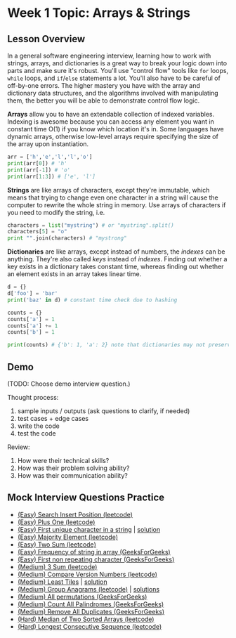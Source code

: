 # Week 1 Topic: Arrays & Strings
## Lesson Overview

In a general software engineering interview, learning how to work with strings,
arrays, and dictionaries is a great way to break your logic down into parts
and make sure it's robust. You'll use "control flow" tools like `for` loops,
`while` loops, and `if`/`else` statements a lot. You'll also have to be careful
of off-by-one errors. The higher mastery you have with the array and dictionary
data structures, and the algorithms involved with manipulating them, the 
better you will be able to demonstrate control flow logic.

**Arrays** allow you to have an extendable collection of indexed variables.
Indexing is awesome because you can access any element you want in constant
time O(1) if you know which location it's in. Some languages have dynamic arrays, otherwise low-level arrays require specifying the size of the array upon instantiation.

```python
arr = ['h','e','l','l','o']
print(arr[0]) # 'h'
print(arr[-1]) # 'o'
print(arr[1:3]) # ['e', 'l']
```

**Strings** are like arrays of
characters, except they're immutable, which means that trying to change 
even one character in a string will cause the computer to rewrite the whole
string in memory. Use arrays of characters if you need to modify the string,
i.e.

```python
characters = list("mystring") # or "mystring".split()
characters[5] = "o"
print "".join(characters) # "mystrong"
```

**Dictionaries** are like arrays, except instead of numbers, the _indexes_
can be anything. They're also called _keys_ instead of _indexes_. Finding
out whether a key exists in a dictionary takes constant time, whereas
finding out whether an element exists in an array takes linear time.

```python
d = {}
d['foo'] = 'bar'
print('baz' in d) # constant time check due to hashing

counts = {}
counts['a'] = 1
counts['a'] += 1
counts['b'] = 1

print(counts) # {'b': 1, 'a': 2} note that dictionaries may not preserve order
```

## Demo

(TODO: Choose demo interview question.)

Thought process:

1. sample inputs / outputs (ask questions to clarify, if needed)
2. test cases + edge cases
3. write the code
4. test the code

Review:

1. How were their technical skills?
2. How was their problem solving ability?
3. How was their communication ability?

## Mock Interview Questions Practice

* [(Easy) Search Insert Position (leetcode)](https://leetcode.com/problems/search-insert-position/#/description)
* [(Easy) Plus One (leetcode)](https://leetcode.com/problems/plus-one/#/description)
* [(Easy) First unique character in a string](./question-firstUniqueCharacterinString.md) | [solution](./answer-firstUniqueCharacterinString.md)
* [(Easy) Majority Element (leetcode)](https://leetcode.com/problems/majority-element/#/description)
* [(Easy) Two Sum (leetcode)](https://leetcode.com/problems/two-sum/#/description)
* [(Easy) Frequency of string in array (GeeksForGeeks)](http://www.geeksforgeeks.org/frequency-of-a-string-in-an-array-of-strings/)
* [(Easy) First non repeating character (GeeksForGeeks)](http://www.geeksforgeeks.org/given-a-string-find-its-first-non-repeating-character/)
* [(Medium) 3 Sum (leetcode)](https://leetcode.com/problems/3sum/#/description)
* [(Medium) Compare Version Numbers (leetcode)](https://leetcode.com/problems/compare-version-numbers/#/description)
* [(Medium) Least Tiles](./leastTiles.md) | [solution](./answer-leastTiles.md)
* [(Medium) Group Anagrams (leetcode)](https://leetcode.com/problems/anagrams/#/description) | [solutions](https://discuss.leetcode.com/category/57/anagrams)
* [(Medium) All permutations (GeeksForGeeks)](http://www.geeksforgeeks.org/write-a-c-program-to-print-all-permutations-of-a-given-string/)
* [(Medium) Count All Palindromes (GeeksForGeeks)](http://www.geeksforgeeks.org/count-palindrome-sub-strings-string/)
* [(Medium) Remove All Duplicates (GeeksForGeeks)](http://www.geeksforgeeks.org/remove-all-duplicates-from-the-input-string/)
* [(Hard) Median of Two Sorted Arrays (leetcode)](https://leetcode.com/problems/median-of-two-sorted-arrays/#/description)
* [(Hard) Longest Consecutive Sequence (leetcode)](https://leetcode.com/problems/longest-consecutive-sequence/#/description)

